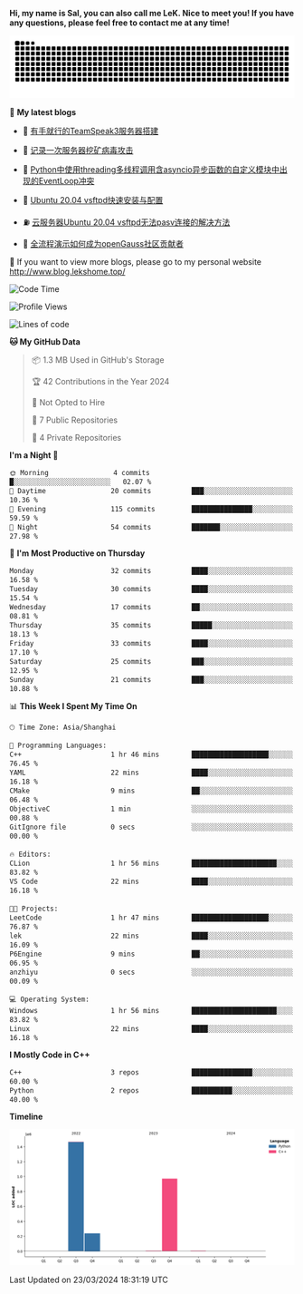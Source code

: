 **Hi, my name is Sal, you can also call me LeK. Nice to meet you! If you have any questions, please feel free to contact me at any time!**

![snake](https://raw.githubusercontent.com/LeKZzzz/LeKZzzz/output/github-contribution-grid-snake.svg)


👀 **My latest blogs**
<!-- BLOG-POST-LIST:START -->
- 🫣 [有手就行的TeamSpeak3服务器搭建](http://www.blog.lekshome.top/2024/03/08/teamspeak3-fu-wu-qi-da-jian/) 

- 🧐 [记录一次服务器挖矿病毒攻击](http://www.blog.lekshome.top/2024/03/08/ji-lu-yi-ci-fu-wu-qi-wa-kuang-bing-du-gong-ji/) 

- 🤖 [Python中使用threading多线程调用含asyncio异步函数的自定义模块中出现的EventLoop冲突](http://www.blog.lekshome.top/2024/03/07/python-zhong-shi-yong-threading-duo-xian-cheng-diao-yong-han-asyncio-yi-bu-han-shu-de-zi-ding-yi-mo-kuai-zhong-chu-xian-de-eventloop-chong-tu/) 

- 📝 [Ubuntu 20.04 vsftpd快速安装与配置](http://www.blog.lekshome.top/2024/03/07/ubuntu-20-04-vsftpd-kuai-su-an-zhuang-yu-pei-zhi/) 

- ⛽️ [云服务器Ubuntu 20.04 vsftpd无法pasv连接的解决方法](http://www.blog.lekshome.top/2024/03/07/yun-fu-wu-qi-ubuntu-20-04-vsftpd-wu-fa-pasv-lian-jie-de-jie-jue-fang-fa/) 

- 🦣 [全流程演示如何成为openGauss社区贡献者](http://www.blog.lekshome.top/2024/03/07/quan-liu-cheng-yan-shi-ru-he-cheng-wei-opengauss-she-qu-gong-xian-zhe/) 
<!-- BLOG-POST-LIST:END -->

🥰 If you want to view more blogs, please go to my personal website http://www.blog.lekshome.top/


<!--START_SECTION:waka-->
![Code Time](http://img.shields.io/badge/Code%20Time-196%20hrs%209%20mins-blue)

![Profile Views](http://img.shields.io/badge/Profile%20Views-0-blue)

![Lines of code](https://img.shields.io/badge/From%20Hello%20World%20I%27ve%20Written-2.7%20million%20lines%20of%20code-blue)

**🐱 My GitHub Data** 

> 📦 1.3 MB Used in GitHub's Storage 
 > 
> 🏆 42 Contributions in the Year 2024
 > 
> 🚫 Not Opted to Hire
 > 
> 📜 7 Public Repositories 
 > 
> 🔑 4 Private Repositories 
 > 
**I'm a Night 🦉** 

```text
🌞 Morning                4 commits           █░░░░░░░░░░░░░░░░░░░░░░░░   02.07 % 
🌆 Daytime                20 commits          ███░░░░░░░░░░░░░░░░░░░░░░   10.36 % 
🌃 Evening                115 commits         ███████████████░░░░░░░░░░   59.59 % 
🌙 Night                  54 commits          ███████░░░░░░░░░░░░░░░░░░   27.98 % 
```
📅 **I'm Most Productive on Thursday** 

```text
Monday                   32 commits          ████░░░░░░░░░░░░░░░░░░░░░   16.58 % 
Tuesday                  30 commits          ████░░░░░░░░░░░░░░░░░░░░░   15.54 % 
Wednesday                17 commits          ██░░░░░░░░░░░░░░░░░░░░░░░   08.81 % 
Thursday                 35 commits          █████░░░░░░░░░░░░░░░░░░░░   18.13 % 
Friday                   33 commits          ████░░░░░░░░░░░░░░░░░░░░░   17.10 % 
Saturday                 25 commits          ███░░░░░░░░░░░░░░░░░░░░░░   12.95 % 
Sunday                   21 commits          ███░░░░░░░░░░░░░░░░░░░░░░   10.88 % 
```


📊 **This Week I Spent My Time On** 

```text
🕑︎ Time Zone: Asia/Shanghai

💬 Programming Languages: 
C++                      1 hr 46 mins        ███████████████████░░░░░░   76.45 % 
YAML                     22 mins             ████░░░░░░░░░░░░░░░░░░░░░   16.18 % 
CMake                    9 mins              ██░░░░░░░░░░░░░░░░░░░░░░░   06.48 % 
ObjectiveC               1 min               ░░░░░░░░░░░░░░░░░░░░░░░░░   00.88 % 
GitIgnore file           0 secs              ░░░░░░░░░░░░░░░░░░░░░░░░░   00.00 % 

🔥 Editors: 
CLion                    1 hr 56 mins        █████████████████████░░░░   83.82 % 
VS Code                  22 mins             ████░░░░░░░░░░░░░░░░░░░░░   16.18 % 

🐱‍💻 Projects: 
LeetCode                 1 hr 47 mins        ███████████████████░░░░░░   76.87 % 
lek                      22 mins             ████░░░░░░░░░░░░░░░░░░░░░   16.09 % 
P6Engine                 9 mins              ██░░░░░░░░░░░░░░░░░░░░░░░   06.95 % 
anzhiyu                  0 secs              ░░░░░░░░░░░░░░░░░░░░░░░░░   00.09 % 

💻 Operating System: 
Windows                  1 hr 56 mins        █████████████████████░░░░   83.82 % 
Linux                    22 mins             ████░░░░░░░░░░░░░░░░░░░░░   16.18 % 
```

**I Mostly Code in C++** 

```text
C++                      3 repos             ███████████████░░░░░░░░░░   60.00 % 
Python                   2 repos             ██████████░░░░░░░░░░░░░░░   40.00 % 
```



**Timeline**

![Lines of Code chart](https://raw.githubusercontent.com/LeKZzzz/LeKZzzz/master/assets/bar_graph.png)


 Last Updated on 23/03/2024 18:31:19 UTC
<!--END_SECTION:waka-->
